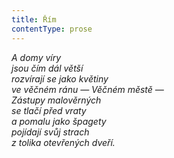 ```yaml
---
title: Řím
contentType: prose
---
```


_A domy víry  
jsou čím dál větší  
rozvírají se jako květiny  
ve věčném ránu — Věčném městě —  
Zástupy malověrných  
se tlačí před vraty  
a pomalu jako špagety  
pojídají svůj strach  
z tolika otevřených dveří._
